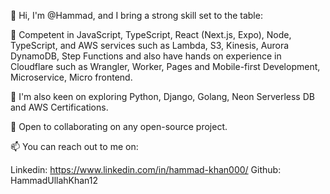 👋 Hi, I'm @Hammad, and I bring a strong skill set to the table:

💪 Competent in JavaScript, TypeScript, React (Next.js, Expo), Node, TypeScript, and AWS services such as Lambda, S3, Kinesis, Aurora DynamoDB, Step Functions and also have hands on experience in Cloudflare such as 
   Wrangler, Worker, Pages and Mobile-first Development, Microservice, Micro frontend.
   
👀 I'm also keen on exploring Python, Django, Golang,  Neon Serverless DB and AWS Certifications.

💞️ Open to collaborating on any open-source project.

📫 You can reach out to me on:

Linkedin: https://www.linkedin.com/in/hammad-khan000/
Github: HammadUllahKhan12

